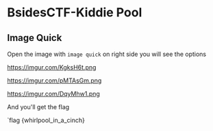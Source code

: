 # BsidesCTF-Kiddie Pool

## Image Quick

Open the image with `image quick` on right side you will see the options


https://imgur.com/KgksH6t.png


https://imgur.com/pMTAsGm.png


https://imgur.com/DqyMhw1.png


And you'll get the flag

`flag {whirlpool_in_a_cinch}
